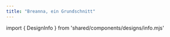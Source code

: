 ```yaml
---
title: "Breanna, ein Grundschnitt"
---
```


import { DesignInfo } from 'shared/components/designs/info.mjs'

<DesignInfo design='breanna' docs />

